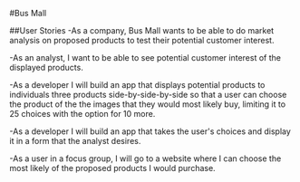 #Bus Mall

##User Stories
-As a company, Bus Mall wants to be able to do market analysis on proposed products to test their potential customer interest.

-As an analyst, I want to be able to see potential customer interest of the displayed products.

-As a developer I will build an app that displays potential products to individuals three products side-by-side-by-side so that a user can choose the product of the the images that they would most likely buy, limiting it to 25 choices with the option for 10 more.

-As a developer I will build an app that takes the user's choices and display it in a form that the analyst desires.

-As a user in a focus group, I will go to a website where I can choose the most likely of the proposed products I would purchase.
